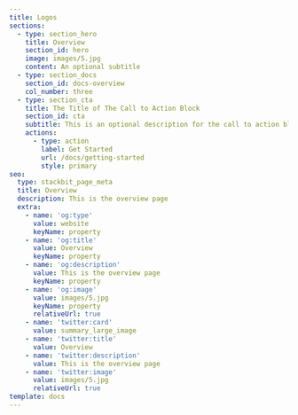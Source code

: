 ```yaml
---
title: Logos
sections:
  - type: section_hero
    title: Overview
    section_id: hero
    image: images/5.jpg
    content: An optional subtitle
  - type: section_docs
    section_id: docs-overview
    col_number: three
  - type: section_cta
    title: The Title of The Call to Action Block
    section_id: cta
    subtitle: This is an optional description for the call to action block.
    actions:
      - type: action
        label: Get Started
        url: /docs/getting-started
        style: primary
seo:
  type: stackbit_page_meta
  title: Overview
  description: This is the overview page
  extra:
    - name: 'og:type'
      value: website
      keyName: property
    - name: 'og:title'
      value: Overview
      keyName: property
    - name: 'og:description'
      value: This is the overview page
      keyName: property
    - name: 'og:image'
      value: images/5.jpg
      keyName: property
      relativeUrl: true
    - name: 'twitter:card'
      value: summary_large_image
    - name: 'twitter:title'
      value: Overview
    - name: 'twitter:description'
      value: This is the overview page
    - name: 'twitter:image'
      value: images/5.jpg
      relativeUrl: true
template: docs
---
```

